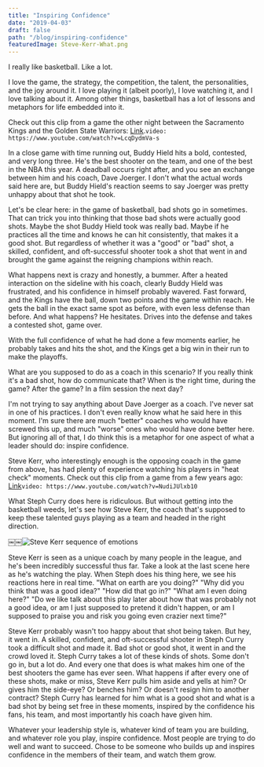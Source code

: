 ```yaml
---
title: "Inspiring Confidence"
date: "2019-04-03"
draft: false
path: "/blog/inspiring-confidence"
featuredImage: Steve-Kerr-What.png
---
```


I really like basketball. Like a lot.

I love the game, the strategy, the competition, the talent, the personalities, and the joy around it. I love playing it (albeit poorly), I love watching it, and I love talking about it. Among other things, basketball has a lot of lessons and metaphors for life embedded into it.

Check out this clip from a game the other night between the Sacramento Kings and the Golden State Warriors: [Link](https://www.youtube.com/watch?v=LcqDydmVa-s).`video: https://www.youtube.com/watch?v=LcqDydmVa-s`

In a close game with time running out, Buddy Hield hits a bold, contested, and very long three. He's the best shooter on the team, and one of the best in the NBA this year. A deadball occurs right after, and you see an exchange between him and his coach, Dave Joerger. I don't what the actual words said here are, but Buddy Hield's reaction seems to say Joerger was pretty unhappy about that shot he took.

Let's be clear here: in the game of basketball, bad shots go in sometimes. That can trick you into thinking that those bad shots were actually good shots. Maybe the shot Buddy Hield took was really bad. Maybe if he practices all the time and knows he can hit consistently, that makes it a good shot. But regardless of whether it was a "good" or "bad" shot, a skilled, confident, and oft-successful shooter took a shot that went in and brought the game against the reigning champions within reach.

What happens next is crazy and honestly, a bummer. After a heated interaction on the sideline with his coach, clearly Buddy Hield was frustrated, and his confidence in himself probably wavered. Fast forward, and the Kings have the ball, down two points and the game within reach. He gets the ball in the exact same spot as before, with even less defense than before. And what happens? He hesitates. Drives into the defense and takes a contested shot, game over.

With the full confidence of what he had done a few moments earlier, he probably takes and hits the shot, and the Kings get a big win in their run to make the playoffs.

What are you supposed to do as a coach in this scenario? If you really think it's a bad shot, how do communicate that? When is the right time, during the game? After the game? In a film session the next day?

I'm not trying to say anything about Dave Joerger as a coach. I've never sat in one of his practices. I don't even really know what he said here in this moment. I'm sure there are much "better" coaches who would have screwed this up, and much "worse" ones who would have done better here. But ignoring all of that, I do think this is a metaphor for one aspect of what a leader should do: inspire confidence.

Steve Kerr, who interestingly enough is the opposing coach in the game from above, has had plenty of experience watching his players in "heat check" moments. Check out this clip from a game from a few years ago: [Link](https://www.youtube.com/watch?v=NudiJUlxb10)`video: https://www.youtube.com/watch?v=NudiJUlxb10`

What Steph Curry does here is ridiculous. But without getting into the basketball weeds, let's see how Steve Kerr, the coach that's supposed to keep these talented guys playing as a team and headed in the right direction.

￼￼![Steve Kerr sequence of emotions](https://i.insider.com/552429f1eab8ea7a24fc827d?width=600&format=gif)

Steve Kerr is seen as a unique coach by many people in the league, and he's been incredibly successful thus far. Take a look at the last scene here as he's watching the play. When Steph does his thing here, we see his reactions here in real time. "What on earth are you doing?" "Why did you think that was a good idea?" "How did that go in?" "What am I even doing here?" "Do we like talk about this play later about how that was probably not a good idea, or am I just supposed to pretend it didn't happen, or am I supposed to praise you and risk you going even crazier next time?"

Steve Kerr probably wasn't too happy about that shot being taken. But hey, it went in. A skilled, confident, and oft-successful shooter in Steph Curry took a difficult shot and made it. Bad shot or good shot, it went in and the crowd loved it. Steph Curry takes a lot of these kinds of shots. Some don't go in, but a lot do. And every one that does is what makes him one of the best shooters the game has ever seen. What happens if after every one of these shots, make or miss, Steve Kerr pulls him aside and yells at him? Or gives him the side-eye? Or benches him? Or doesn't resign him to another contract? Steph Curry has learned for him what is a good shot and what is a bad shot by being set free in these moments, inspired by the confidence his fans, his team, and most importantly his coach have given him.

Whatever your leadership style is, whatever kind of team you are building, and whatever role you play, inspire confidence. Most people are trying to do well and want to succeed. Chose to be someone who builds up and inspires confidence in the members of their team, and watch them grow.
